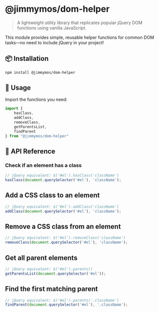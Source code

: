 # @jimmymos/dom-helper

> A lightweight utility library that replicates popular jQuery DOM functions using vanilla JavaScript.

This module provides simple, reusable helper functions for common DOM tasks—no need to include jQuery in your project!

## 📦 Installation

```bash
npm install @jimmymos/dom-helper
```

## 🚀 Usage

Import the functions you need:

```js
import { 
    hasClass, 
    addClass, 
    removeClass, 
    getParentsList, 
    findParent 
} from "@jimmymos/dom-helper"
```

## 🔧 API Reference

### Check if an element has a class
```js
// jQuery equivalent: $('#el').hasClass('className')
hasClass(document.querySelector('#el'), 'className');
```

## Add a CSS class to an element
```js
// jQuery equivalent: $('#el').addClass('className')
addClass(document.querySelector('#el'), 'className');
```

## Remove a CSS class from an element
```js
// jQuery equivalent: $('#el').removeClass('className')
removeClass(document.querySelector('#el'), 'className');
```

## Get all parent elements
```js
// jQuery equivalent: $('#el').parents()
getParentsList(document.querySelector('#el'));
```

## Find the first matching parent
```js
// jQuery equivalent: $('#el').parents('.className')
findParent(document.querySelector('#el'), '.className');
```